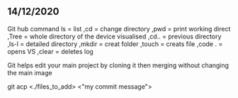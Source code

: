 ## **14/12/2020**

Git hub command 
ls = list
,cd = change directory 
,pwd = print working direct 
,Tree = whole directory of the device visualised 
,cd.. = previous directory
,ls-l = detailed directory
,mkdir = creat folder 
,touch = creats file
,code . = opens VS
,clear = deletes log


Git helps edit your main project by cloning it then merging without changing the main image


git acp <./files_to_add> <"my commit message">
